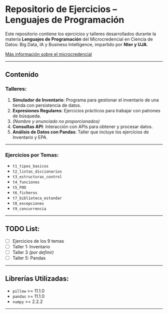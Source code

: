# Repositorio de Ejercicios – Lenguajes de Programación

Este repositorio contiene los ejercicios y talleres desarrollados durante la materia **Lenguajes de Programación** del Microcredencial en Ciencia de Datos: Big Data, IA y Business Intelligence, impartido por **Nter y UJA**.

[Más información sobre el microcredencial](https://giepropias.ujaen.es/index.php?r=site%2Fficha-curso&id_estudio=1047)

---

## Contenido

### Talleres:
1. **Simulador de Inventario**: Programa para gestionar el inventario de una tienda con persistencia de datos.
2. **Expresiones Regulares**: Ejercicios prácticos para trabajar con patrones de búsqueda.
3. *(Nombre y enunciado no proporcionados)*
4. **Consultas API**: Interacción con APIs para obtener y procesar datos.
5. **Análisis de Datos con Pandas**: Taller que incluye los ejercicios de Inventario y EPA.

---

### Ejercicios por Temas:
- `t1_tipos_basicos`
- `t2_listas_diccionarios`
- `t3_estructuras_control`
- `t4_funciones`
- `t5_POO`
- `t6_ficheros`
- `t7_biblioteca_estandar`
- `t8_excepciones`
- `t9_concurrencia`

---

## TODO List:
- [ ] Ejercicios de los 9 temas
- [ ] Taller 1: Inventario
- [ ] Taller 3 *(por definir)*
- [ ] Taller 5: Pandas

---

## Librerías Utilizadas:

* `pillow` >= 11.1.0
* `pandas` >= 11.1.0
* `numpy` >= 2.2.2

---

